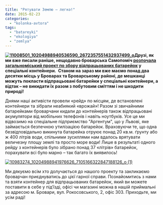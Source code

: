 ```yaml
---
title: "Рятувати Землю – легко!"
date: 2015-02-23
categories: 
  - "kolonka-avtora"
tags: 
  - "batareyki"
  - "ekologiya"
  - "zemlya"
---
```


**[![11008501_10204988940536590_2672357551432937499_o](https://mpz.brovary.org/wp-content/uploads/2015/02/11008501_10204988940536590_2672357551432937499_o.jpg)](https://mpz.brovary.org/wp-content/uploads/2015/02/11008501_10204988940536590_2672357551432937499_o.jpg)Друзі, як ми вже писали раніше, нещодавно броварська Самопоміч [розпочала загальноміський проект по збору відпрацьованих батарейок](https://mpz.brovary.org/berezhemo-prirodu-ridnogo-mista/) у спеціальні контейнери.  Станом на зараз ми вже маємо понад два десятки місць у Броварах та Броварському районі, де мешканці можуть покласти відпрацьовані батарейки у спеціальні контейнери, а відтак – не викидати їх разом з побутовим сміттям і не шкодити природі!**

Днями наші активісти провели «рейд» по місцям, де встановлені контейнери та зібрали неабиякий «врожай»! Разом зі звичайними батарейками броварчани кидали до контейнерів також відпрацьовані акумулятори від мобільних телефонів і навіть ноутбуків. Усе це ми відвозимо на спеціальне підприємство "Аргентум", що у Львові, яке займається безпечною утилізацією батарейок. Враховуючи те, що одна безвідповідально викинута батарейка отруює понад 20 кв.м. ґрунту або ж 400 літрів води, спільними зусиллями нам вдалось врятувати величезну площу землі та просто море води! Лише в результаті одного рейду з контейнерів було зібрано понад 37 «літрів» батарейок, порахувати всі було марно – так багато їх виявилось!

[![10983274_10204988941976626_7105166322847188126_o (1)](https://mpz.brovary.org/wp-content/uploads/2015/02/10983274_10204988941976626_7105166322847188126_o-1.jpg)](https://mpz.brovary.org/wp-content/uploads/2015/02/10983274_10204988941976626_7105166322847188126_o-1.jpg)

Ми дякуємо всім хто долучається до нашого проекту та закликаємо броварчан приєднуватись до цієї гарної справи. Познайомитись з нами та взяти контейнер для відпрацьованих батарейок, який ви можете поставити в себе у під’їзді, офісі чи магазині можна в нашій приймальні за адресою м. Бровари, вул. Рокосовського, 2, офіс 303. Приходьте, ми усім раді!
